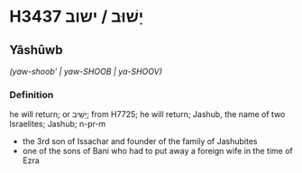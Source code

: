 # H3437 יָשׁוּב / ישוב

## Yâshûwb

_(yaw-shoob' | yaw-SHOOB | ya-SHOOV)_

### Definition

he will return; or יָשִׁיב; from H7725; he will return; Jashub, the name of two Israelites; Jashub; n-pr-m

- the 3rd son of Issachar and founder of the family of Jashubites
- one of the sons of Bani who had to put away a foreign wife in the time of Ezra

